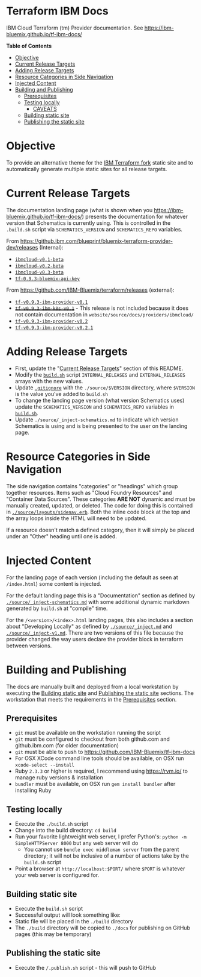 # Terraform IBM Docs
IBM Cloud Terraform (tm) Provider documentation. See https://ibm-bluemix.github.io/tf-ibm-docs/

<!-- START doctoc generated TOC please keep comment here to allow auto update -->
<!-- DON'T EDIT THIS SECTION, INSTEAD RE-RUN doctoc TO UPDATE -->
**Table of Contents**

- [Objective](#objective)
- [Current Release Targets](#current-release-targets)
- [Adding Release Targets](#adding-release-targets)
- [Resource Categories in Side Navigation](#resource-categories-in-side-navigation)
- [Injected Content](#injected-content)
- [Building and Publishing](#building-and-publishing)
  - [Prerequisites](#prerequisites)
  - [Testing locally](#testing-locally)
    - [CAVEATS](#caveats)
  - [Building static site](#building-static-site)
  - [Publishing the static site](#publishing-the-static-site)

<!-- END doctoc generated TOC please keep comment here to allow auto update -->

# Objective

To provide an alternative theme for the [IBM Terraform fork](https://github.com/IBM-Bluemix/terraform) static site and to automatically generate multiple static sites for all release targets.

# Current Release Targets

The documentation landing page (what is shown when you https://ibm-bluemix.github.io/tf-ibm-docs/) presents the documentation for whatever version that Schematics is currently using. This is controlled in the `.build.sh` script via `SCHEMATICS_VERSION` and `SCHEMATICS_REPO` variables.

From https://github.ibm.com/blueprint/bluemix-terraform-provider-dev/releases (Internal):

- [`ibmcloud-v0.1-beta`](https://github.ibm.com/blueprint/bluemix-terraform-provider-dev/releases/tag/ibmcloud-v0.1-beta)
- [`ibmcloud-v0.2-beta`](https://github.ibm.com/blueprint/bluemix-terraform-provider-dev/releases/tag/ibmcloud-v0.2-beta)
- [`ibmcloud-v0.3-beta`](https://github.ibm.com/blueprint/bluemix-terraform-provider-dev/releases/tag/ibmcloud-v0.3-beta)
- [`tf-0.9.3-bluemix-api-key`](https://github.ibm.com/blueprint/bluemix-terraform-provider-dev/releases/tag/tf-0.9.3-bluemix-api-key)

From https://github.com/IBM-Bluemix/terraform/releases (external):

- [`tf-v0.9.3-ibm-provider-v0.1`](https://github.com/IBM-Bluemix/terraform/releases/tag/tf-v0.9.3-ibm-provider-v0.1)
- ~~[`tf-v0.9.3-ibm-k8s-v0.1`](https://github.com/IBM-Bluemix/terraform/releases/tag/tf-v0.9.3-ibm-k8s-v0.1)~~ - This release is not included because it does not contain documentation in `website/source/docs/providers/ibmcloud/`
- [`tf-v0.9.3-ibm-provider-v0.2`](https://github.com/IBM-Bluemix/terraform/releases/tag/tf-v0.9.3-ibm-provider-v0.2)
- [`tf-v0.9.3-ibm-provider-v0.2.1`](https://github.com/IBM-Bluemix/terraform/releases/tag/tf-v0.9.3-ibm-provider-v0.2.1)

# Adding Release Targets

- First, update the "[Current Release Targets](#current-release-targets)" section of this README.
- Modify the [`build.sh`](./build.sh) script `INTERNAL_RELEASES` and `EXTERNAL_RELEASES` arrays with the new values.
- Update [`.gitignore`](.gitignore) with the `./source/$VERSION` directory, where `$VERSION` is the value you've added to `build.sh`
- To change the landing page version (what version Schematics uses) update the `SCHEMATICS_VERSION` and `SCHEMATICS_REPO` variables in [`build.sh`](./build.sh).
- Update `./source/_inject-schematics.md` to indicate which version Schematics is using and is being presented to the user on the landing page.

# Resource Categories in Side Navigation

The side navigation contains "categories" or "headings" which group together resources. Items such as "Cloud Foundry Resources" and "Container Data Sources". These categories **ARE NOT** dynamic and must be manually created, updated, or deleted. The code for doing this is contained in [`./source/layouts/sidenav.erb`](./source/layouts/sidenav.erb). Both the inline code block at the top and the array loops inside the HTML will need to be updated.

If a resource doesn't match a defined category, then it will simply be placed under an "Other" heading until one is added.

# Injected Content

For the landing page of each version (including the default as seen at `/index.html`) some content is injected.

For the default landing page this is a "Documentation" section as defined by [`./source/_inject-schematics.md`](./source/_inject-schematics.md) with some additional dynamic markdown generated by `build.sh` at "compile" time.

For the `/<version>/<index>.html` landing pages, this also includes a section about "Developing Locally" as defined by [`./source/_inject.md`](./source/_inject.md) and [`./source/_inject-v1.md`](./source/_inject-v1.md). There are two versions of this file because the provider changed the way users declare the provider block in terraform between versions.

# Building and Publishing

The docs are manually built and deployed from a local workstation by executing the [Building static site](#building-static-site) and [Publishing the static site](#publishing-the-static-site) sections. The workstation that meets the requirements in the [Prerequisites](#prerequisites) section.

## Prerequisites

- `git` must be available on the workstation running the script
- `git` must be configured to checkout from both github.com and github.ibm.com (for older documentation)
- `git` must be able to push to https://github.com/IBM-Bluemix/tf-ibm-docs
- For OSX XCode command line tools should be available, on OSX run `xcode-select --install`
- Ruby `2.3.3` or higher is required, I recommend using https://rvm.io/ to manage ruby versions & installation
- `bundler` must be available, on OSX run `gem install bundler` after installing Ruby

## Testing locally

- Execute the `./build.sh` script
- Change into the build directory: `cd build`
- Run your favorite lightweight web server, I prefer Python's: `python -m SimpleHTTPServer 8000` but any web server will do
  - You cannot use `bundle exec middleman server` from the parent directory; it will not be inclusive of a number of actions take by the `build.sh` script
- Point a browser at `http://localhost:$PORT/` where `$PORT` is whatever your web server is configured for.


## Building static site

- Execute the `build.sh` script
- Successful output will look something like:
- Static file will be placed in the `./build` directory
- The `./build` directory will be copied to `./docs` for publishing on GitHub pages (this may be temporary)

## Publishing the static site

- Execute the `/.publish.sh` script - this will push to GitHub
